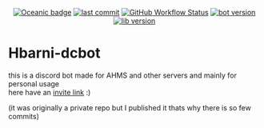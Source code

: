 <div align="center">
  <p>
    <a href="https://docs.oceanic.ws/dev/" target="_blank"><img alt="Oceanic badge" src="https://img.shields.io/static/v1?label=Made%20with&message=Oceanic.js&style=flat-square&logo=discord&logoColor=white&labelColor=2c4251&color=4e98d8"></a>
    <a href="https://github.com/Hbarniq/Hbarni-dcbot/commits/master" target="_blank"><img alt="last commit" src="https://img.shields.io/github/last-commit/Hbarniq/Hbarni-dcbot?style=flat-square"></a>
    <a href="https://github.com/Hbarniq/Hbarni-dcbot/" target="_blank"><img alt="GitHub Workflow Status" src="https://img.shields.io/github/checks-status/Hbarniq/Hbarni-dcbot/master?logo=github&style=flat-square"></a>
    <a href="https://github.com/Hbarniq/Hbarni-dcbot/" target="_blank"><img alt="bot version" src="https://img.shields.io/github/package-json/v/Hbarniq/Hbarni-dcbot?style=flat-square"></a>
    <a href="https://github.com/Hbarniq/Hbarni-dcbot/" target="_blank"><img alt="lib version" src="https://img.shields.io/github/package-json/dependency-version/Hbarniq/Hbarni-dcbot/oceanic.js?color=4e98d8&label=lib%20version&logo=npm&style=flat-square"></a>
  </p>
</div>

# Hbarni-dcbot

this is a discord bot made for AHMS and other servers and mainly for personal usage <br>
here have an [invite link](https://discord.com/api/oauth2/authorize?client_id=768875082705534977&permissions=8&scope=bot%20applications.commands) :) 

(it was originally a private repo but I published it thats why there is so few commits)